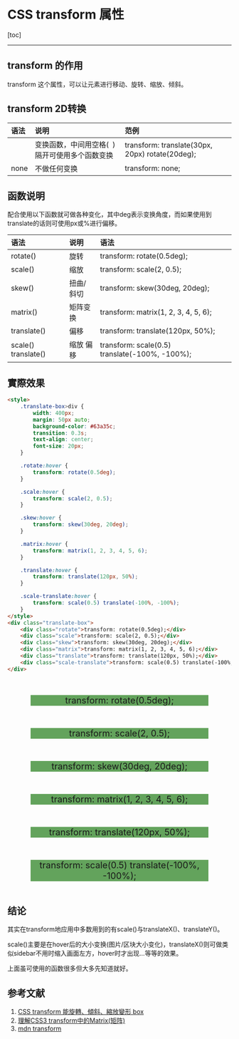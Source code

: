<h1>CSS transform 属性</h1>

[toc]

---

## transform 的作用

transform 这个属性，可以让元素进行移动、旋转、缩放、倾斜。

## transform 2D转换

| 语法                 | 说明                                            | 范例                                            |
| :------------------- | :---------------------------------------------- | :---------------------------------------------- |
| <transform-function> | 变换函数，中间用空格(` `)隔开可使用多个函数变换 | transform: translate(30px, 20px) rotate(20deg); |
| none                 | 不做任何变换                                    | transform: none;                                |

## 函数说明

配合使用以下函数就可做各种变化，其中deg表示变换角度，而如果使用到translate的话则可使用px或%进行偏移。

| 语法                | 说明      | 语法                                           |
| :------------------ | :-------- | :--------------------------------------------- |
| rotate()            | 旋转      | transform: rotate(0.5deg);                     |
| scale()             | 缩放      | transform: scale(2, 0.5);                      |
| skew()              | 扭曲/斜切 | transform: skew(30deg, 20deg);                 |
| matrix()            | 矩阵变换  | transform: matrix(1, 2, 3, 4, 5, 6);           |
| translate()         | 偏移      | transform: translate(120px, 50%);              |
| scale() translate() | 缩放 偏移 | transform: scale(0.5) translate(-100%, -100%); |

## 實際效果

```html
<style>
    .translate-box>div {
        width: 400px;
        margin: 50px auto;
        background-color: #63a35c;
        transition: 0.3s;
        text-align: center;
        font-size: 20px;
    }

    .rotate:hover {
        transform: rotate(0.5deg);
    }

    .scale:hover {
        transform: scale(2, 0.5);
    }

    .skew:hover {
        transform: skew(30deg, 20deg);
    }

    .matrix:hover {
        transform: matrix(1, 2, 3, 4, 5, 6);
    }

    .translate:hover {
        transform: translate(120px, 50%);
    }

    .scale-translate:hover {
        transform: scale(0.5) translate(-100%, -100%);
    }
</style>
<div class="translate-box">
    <div class="rotate">transform: rotate(0.5deg);</div>
    <div class="scale">transform: scale(2, 0.5);</div>
    <div class="skew">transform: skew(30deg, 20deg);</div>
    <div class="matrix">transform: matrix(1, 2, 3, 4, 5, 6);</div>
    <div class="translate">transform: translate(120px, 50%);</div>
    <div class="scale-translate">transform: scale(0.5) translate(-100%, -100%);</div>
</div>
```

<style>
    .translate-box>div {
        width: 400px;
        margin: 50px auto;
        background-color: #63a35c;
        transition: 0.3s;
        text-align: center;
        font-size: 20px;
    }

    .rotate:hover {
        transform: rotate(0.5deg);
    }

    .scale:hover {
        transform: scale(2, 0.5);
    }

    .skew:hover {
        transform: skew(30deg, 20deg);
    }

    .matrix:hover {
        transform: matrix(1, 2, 3, 4, 5, 6);
    }

    .translate:hover {
        transform: translate(120px, 50%);
    }

    .scale-translate:hover {
        transform: scale(0.5) translate(-100%, -100%);
    }
</style>
<div class="translate-box">
    <div class="rotate">transform: rotate(0.5deg);</div>
    <div class="scale">transform: scale(2, 0.5);</div>
    <div class="skew">transform: skew(30deg, 20deg);</div>
    <div class="matrix">transform: matrix(1, 2, 3, 4, 5, 6);</div>
    <div class="translate">transform: translate(120px, 50%);</div>
    <div class="scale-translate">transform: scale(0.5) translate(-100%, -100%);</div>
</div>

## 结论

其实在transform地应用中多数用到的有scale()与translateX()、translateY()。

scale()主要是在hover后的大小变换(图片/区块大小变化)，translateX()则可做类似sidebar不用时缩入画面左方，hover时才出现...等等的效果。

上面虽可使用的函数很多但大多先知道就好。

<h2>参考文献</h2>

1. [CSS transform 能旋轉、傾斜、縮放變形 box](https://boohover.pixnet.net/blog/post/35341387)
1. [理解CSS3 transform中的Matrix(矩阵)](https://www.zhangxinxu.com/wordpress/2012/06/css3-transform-matrix-%E7%9F%A9%E9%98%B5/)
2. [mdn transform](https://developer.mozilla.org/zh-CN/docs/Web/CSS/transform)